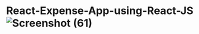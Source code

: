 # React-Expense-App-using-React-JS![Screenshot (61)](https://github.com/ChristelPeerisR/React-Expense-App-using-React-JS/assets/83603996/1efbe177-920d-43cd-b26d-671bf50a3237)
